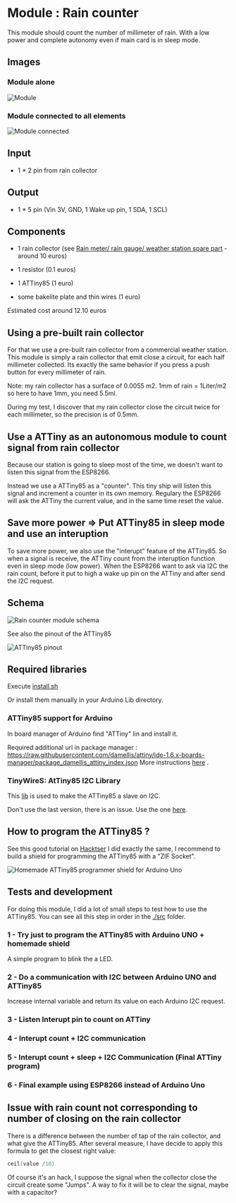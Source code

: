 # Module : Rain counter

This module should count the number of millimeter of rain. 
With a low power and complete autonomy even if main card is in sleep mode.

## Images

### Module alone

![Module](./images/module.jpg "Module")

### Module connected to all elements

![Module connected](./images/module_connected.jpg "Module connected")

## Input

- 1 * 2 pin from rain collector

## Output

- 1 * 5 pin (Vin 3V, GND, 1 Wake up pin, 1 SDA, 1 SCL)

## Components 

- 1 rain collector (see [Rain meter/ rain gauge/ weather station spare part](https://www.aliexpress.com/item/1-pcs-of-spare-part-for-weather-station-for-rain-meter-to-measure-the-rain-volume/32793367115.html) - around 10 euros)
- 1 resistor (0.1 euros)
- 1 ATTiny85 (1 euro)

- some bakelite plate and thin wires (1 euro)

Estimated cost around 12.10 euros

## Using a pre-built rain collector

For that we use a pre-built rain collector from a commercial weather station.
This module is simply a rain collector that emit close a circuit, for each half millimeter collected. 
Its exactly the same behavior if you press a push button for every millimeter of rain.

Note: my rain collector has a surface of 0.0055 m2.
1mm of rain = 1Liter/m2 so here to have 1mm, you need 5.5ml.

During my test, I discover that my rain collector close the circuit twice for each millimeter, so the precision is of 0.5mm.

## Use a ATTiny as an autonomous module to count signal from rain collector

Because our station is going to sleep most of the time, we doesn't want to listen this signal from the ESP8266.

Instead we use a ATTiny85 as a "counter".
This tiny ship will listen this signal and increment a counter in its own memory.
Regulary the ESP8266 will ask the ATTiny the current value, and in the same time reset the value.

## Save more power => Put ATTiny85 in sleep mode and use an interuption

To save more power, we also use the "interupt" feature of the ATTiny85.
So when a signal is receive, the ATTiny count from the interuption function even in sleep mode (low power).
When the ESP8266 want to ask via I2C the rain count, before it put to high a wake up pin on the ATTiny and after send the I2C request.

## Schema

![Rain counter module schema](./images/rain_counter_module_schema.png "Rain counter module schema")

See also the pinout of the ATTiny85

![ATTiny85 pinout](./images/attiny-pinout.png "ATTiny85 pinout")

## Required libraries 

Execute [install.sh](./scripts/install.sh) 

Or install them manually in your Arduino Lib directory.

### ATTiny85 support for Arduino

In board manager of Arduino find "ATTiny" lin and install it.

Required additional url in package manager : https://raw.githubusercontent.com/damellis/attiny/ide-1.6.x-boards-manager/package_damellis_attiny_index.json
More instructions [here](https://www.hackster.io/arjun/programming-attiny85-with-arduino-uno-afb829) .

### TinyWireS: AtTiny85 I2C Library

This [lib](https://github.com/nadavmatalon/TinyWireS) is used to make the ATTiny85 a slave on I2C.

Don't use the last version, there is an issue.
Use the one [here](./libs/TinyWireS).

## How to program the ATTiny85 ? 

See this good tutorial on [Hacktser](https://www.hackster.io/arjun/programming-attiny85-with-arduino-uno-afb829) 
I did exactly the same, I recommend to build a shield for programming the ATTiny85 with a "ZIF Socket".

![Homemade ATTiny85 programmer shield for Arduino Uno](./images/homemade_shield_attiny85_programmer_for_arduino_uno.jpg "Homemade ATTiny85 programmer shield for Arduino Uno")

## Tests and development

For doing this module, I did a lot of small steps to test how to use the ATTiny85.
You can see all this step in order in the [./src](./src) folder.

### 1 - Try just to program the ATTiny85 with Arduino UNO + homemade shield

A simple program to blink the a LED.

### 2 - Do a communication with I2C between Arduino UNO and ATTiny85

Increase internal variable and return its value on each Arduino I2C request.

### 3 - Listen Interupt pin to count on ATTiny

### 4 - Interupt count + I2C communication 

### 5 - Interupt count + sleep + I2C Communication (Final ATTiny program)

### 6 - Final example using ESP8266 instead of Arduino Uno

## Issue with rain count not corresponding to number of closing on the rain collector

There is a difference between the number of tap of the rain collector, and what give the ATTiny85.
After several measure, I have decide to apply this formula to get the closest right value:

```c
ceil(value /10)
```

Of course it's an hack, I suppose the signal when the collector close the circuit create some "Jumps".
A way to fix it will be to clear the signal, maybe with a capacitor?
